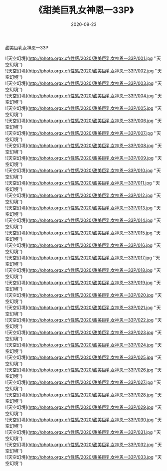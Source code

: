 ﻿---
layout: post
title:  《甜美巨乳女神恩一33P》
date:   2020-09-23
img: http://photo.orgx.cf/性感/2020/甜美巨乳女神恩一33P/000.jpg
tags: [美女, 性感, 泳衣]
---

甜美巨乳女神恩一33P



![天空幻境](http://photo.orgx.cf/性感/2020/甜美巨乳女神恩一33P/001.jpg ''天空幻境'') <br>
![天空幻境](http://photo.orgx.cf/性感/2020/甜美巨乳女神恩一33P/002.jpg ''天空幻境'') <br>
![天空幻境](http://photo.orgx.cf/性感/2020/甜美巨乳女神恩一33P/003.jpg ''天空幻境'') <br>
![天空幻境](http://photo.orgx.cf/性感/2020/甜美巨乳女神恩一33P/004.jpg ''天空幻境'') <br>
![天空幻境](http://photo.orgx.cf/性感/2020/甜美巨乳女神恩一33P/005.jpg ''天空幻境'') <br>
![天空幻境](http://photo.orgx.cf/性感/2020/甜美巨乳女神恩一33P/006.jpg ''天空幻境'') <br>
![天空幻境](http://photo.orgx.cf/性感/2020/甜美巨乳女神恩一33P/007.jpg ''天空幻境'') <br>
![天空幻境](http://photo.orgx.cf/性感/2020/甜美巨乳女神恩一33P/008.jpg ''天空幻境'') <br>
![天空幻境](http://photo.orgx.cf/性感/2020/甜美巨乳女神恩一33P/009.jpg ''天空幻境'') <br>
![天空幻境](http://photo.orgx.cf/性感/2020/甜美巨乳女神恩一33P/010.jpg ''天空幻境'') <br>
![天空幻境](http://photo.orgx.cf/性感/2020/甜美巨乳女神恩一33P/011.jpg ''天空幻境'') <br>
![天空幻境](http://photo.orgx.cf/性感/2020/甜美巨乳女神恩一33P/012.jpg ''天空幻境'') <br>
![天空幻境](http://photo.orgx.cf/性感/2020/甜美巨乳女神恩一33P/013.jpg ''天空幻境'') <br>
![天空幻境](http://photo.orgx.cf/性感/2020/甜美巨乳女神恩一33P/014.jpg ''天空幻境'') <br>
![天空幻境](http://photo.orgx.cf/性感/2020/甜美巨乳女神恩一33P/015.jpg ''天空幻境'') <br>
![天空幻境](http://photo.orgx.cf/性感/2020/甜美巨乳女神恩一33P/016.jpg ''天空幻境'') <br>
![天空幻境](http://photo.orgx.cf/性感/2020/甜美巨乳女神恩一33P/017.jpg ''天空幻境'') <br>
![天空幻境](http://photo.orgx.cf/性感/2020/甜美巨乳女神恩一33P/018.jpg ''天空幻境'') <br>
![天空幻境](http://photo.orgx.cf/性感/2020/甜美巨乳女神恩一33P/019.jpg ''天空幻境'') <br>
![天空幻境](http://photo.orgx.cf/性感/2020/甜美巨乳女神恩一33P/020.jpg ''天空幻境'') <br>
![天空幻境](http://photo.orgx.cf/性感/2020/甜美巨乳女神恩一33P/021.jpg ''天空幻境'') <br>
![天空幻境](http://photo.orgx.cf/性感/2020/甜美巨乳女神恩一33P/022.jpg ''天空幻境'') <br>
![天空幻境](http://photo.orgx.cf/性感/2020/甜美巨乳女神恩一33P/023.jpg ''天空幻境'') <br>
![天空幻境](http://photo.orgx.cf/性感/2020/甜美巨乳女神恩一33P/024.jpg ''天空幻境'') <br>
![天空幻境](http://photo.orgx.cf/性感/2020/甜美巨乳女神恩一33P/025.jpg ''天空幻境'') <br>
![天空幻境](http://photo.orgx.cf/性感/2020/甜美巨乳女神恩一33P/026.jpg ''天空幻境'') <br>
![天空幻境](http://photo.orgx.cf/性感/2020/甜美巨乳女神恩一33P/027.jpg ''天空幻境'') <br>
![天空幻境](http://photo.orgx.cf/性感/2020/甜美巨乳女神恩一33P/028.jpg ''天空幻境'') <br>
![天空幻境](http://photo.orgx.cf/性感/2020/甜美巨乳女神恩一33P/029.jpg ''天空幻境'') <br>
![天空幻境](http://photo.orgx.cf/性感/2020/甜美巨乳女神恩一33P/030.jpg ''天空幻境'') <br>
![天空幻境](http://photo.orgx.cf/性感/2020/甜美巨乳女神恩一33P/031.jpg ''天空幻境'') <br>
![天空幻境](http://photo.orgx.cf/性感/2020/甜美巨乳女神恩一33P/032.jpg ''天空幻境'') <br>
![天空幻境](http://photo.orgx.cf/性感/2020/甜美巨乳女神恩一33P/033.jpg ''天空幻境'') <br>